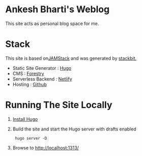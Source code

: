# Ankesh Bharti's Weblog

This site acts as personal blog space for me.

# Stack

This site is based on[JAMStack](https://jamstack.org/ "jamstack") and was generated by [stackbit.](https://www.stackbit.com/ "stackbit")

* Static Site Generator :  [Hugo](https://gohugo.io/)
* CMS : [Forestry](https://forestry.io/)
* Serverless Backend : [Netlify](https://www.netlify.com/)
* Hosting : [Github](https://github.com/)

# Running The Site Locally

1. [Install Hugo](https://gohugo.io/getting-started/quick-start/#step-1-install-hugo)

1. Build the site and start the Hugo server with drafts enabled

        hugo server -D

1. Browse to [http://localhost:1313/](http://localhost:1313/)
